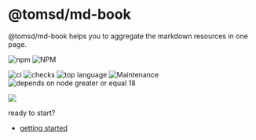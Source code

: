 # @tomsd/md-book

@tomsd/md-book helps you to aggregate the markdown resources in one page.

![npm](https://img.shields.io/npm/v/@tomsd/md-book?style=for-the-badge&logo=npm)
![NPM](https://img.shields.io/npm/l/@tomsd/md-book?style=for-the-badge&logo=npm)

![ci](https://img.shields.io/github/actions/workflow/status/tomsdoo/md-book/ci.yml?style=social&logo=github)
![checks](https://img.shields.io/github/check-runs/tomsdoo/md-book/main?style=social&logo=github)
![top language](https://img.shields.io/github/languages/top/tomsdoo/md-book?style=social&logo=typescript)
![Maintenance](https://img.shields.io/maintenance/yes/2025?style=social&logo=github)
![depends on node greater or equal 18](https://img.shields.io/badge/node.js-%3E%3D%2018-lightyellow?style=social&logo=nodedotjs)

[![](https://nodei.co/npm/@tomsd/md-book.svg?mini=true)](https://www.npmjs.com/package/@tomsd/md-book)

ready to start?
- [getting started](./getting_started.md)
